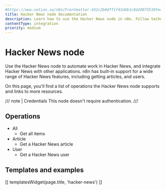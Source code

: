 ```yaml
---
#https://www.notion.so/n8n/Frontmatter-432c2b8dff1f43d4b1c8d20075510fe4
title: Hacker News node documentation
description: Learn how to use the Hacker News node in n8n. Follow technical documentation to integrate Hacker News node into your workflows.
contentType: integration
priority: medium
---
```


# Hacker News node

Use the Hacker News node to automate work in Hacker News, and integrate Hacker News with other applications. n8n has built-in support for a wide range of Hacker News features, including getting articles, and users. 

On this page, you'll find a list of operations the Hacker News node supports and links to more resources.

/// note | Credentials
This node doesn't require authentication. 
///

## Operations

* All
    * Get all items
* Article
    * Get a Hacker News article
* User
    * Get a Hacker News user

## Templates and examples

<!-- see https://www.notion.so/n8n/Pull-in-templates-for-the-integrations-pages-37c716837b804d30a33b47475f6e3780 -->
[[ templatesWidget(page.title, 'hacker-news') ]]

